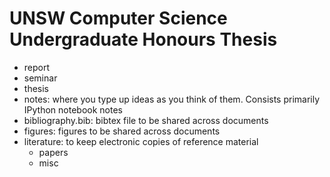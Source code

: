 # UNSW Computer Science Undergraduate Honours Thesis #

- report
- seminar
- thesis
- notes: where you type up ideas as you think of them. Consists primarily IPython notebook notes
- bibliography.bib: bibtex file to be shared across documents
- figures: figures to be shared across documents
- literature: to keep electronic copies of reference material
    + papers
    + misc